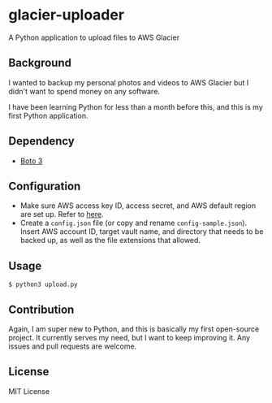 # glacier-uploader
A Python application to upload files to AWS Glacier

## Background
I wanted to backup my personal photos and videos to AWS Glacier but I didn't want to spend money on any software.

I have been learning Python for less than a month before this, and this is my first Python application.

## Dependency
* [Boto 3](https://boto3.readthedocs.org/en/latest/)

## Configuration
* Make sure AWS access key ID, access secret, and AWS default region are set up. Refer to [here](https://boto3.readthedocs.org/en/latest/guide/quickstart.html#configuration).
* Create a `config.json` file (or copy and rename `config-sample.json`). Insert AWS account ID, target vault name, and directory that needs to be backed up, as well as the file extensions that allowed.

## Usage
`$ python3 upload.py`

## Contribution
Again, I am super new to Python, and this is basically my first open-source project. It currently serves my need, but I want to keep improving it. Any issues and pull requests are welcome.

## License
MIT License
